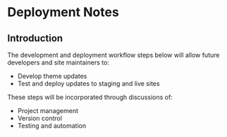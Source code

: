 # Deployment Notes

## Introduction
The development and deployment workflow steps below will allow future developers and site maintainers to:
- Develop theme updates
- Test and deploy updates to staging and live sites

These steps will be incorporated through discussions of:
- Project management
- Version control
- Testing and automation


